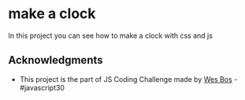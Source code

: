 # make a clock

In this project you can see how to make a clock with css and js


## Acknowledgments

* This project is the part of JS Coding Challenge made by [Wes Bos](https://javascript30.com/) - #javascript30
